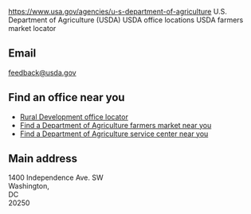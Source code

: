 

https://www.usa.gov/agencies/u-s-department-of-agriculture
U.S. Department of Agriculture (USDA)
USDA office locations
USDA farmers market locator

## Email

[feedback@usda.gov](mailto:feedback@usda.gov)

## Find an office near you

* [Rural Development office locator](https://www.rd.usda.gov/about-rd/state-offices)
* [Find a Department of Agriculture farmers market near you](https://www.usdalocalfoodportal.com/fe/fdirectory_farmersmarket/)
* [Find a Department of Agriculture service center near you](https://offices.sc.egov.usda.gov/locator/app)

## Main address
1400 Independence Ave. SW  
Washington,  
DC  
20250

